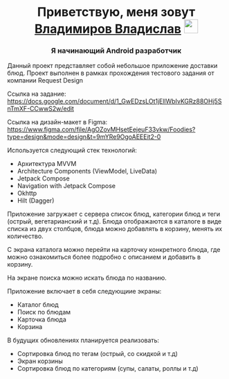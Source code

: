 <h1 align="center">Приветствую, меня зовут<a href="https://daniilshat.ru/" target="_blank"> Владимиров Владислав</a> 
<img src="https://github.com/blackcater/blackcater/raw/main/images/Hi.gif" height="32"/></h1>
<h3 align="center">Я начинающий Android разработчик</h3>

Данный проект представляет собой небольшое приложение доставки блюд. Проект выполнен в рамках прохождения тестового задания от компании  Request Design

Ccылка на задание: 
https://docs.google.com/document/d/1_GwEDzsLOt1jEllWbIvKGRz88OHj5SnTmXF-CCwwS2w/edit

Ссылка на дизайн-макет в Figma:
https://www.figma.com/file/AgOZovMHsetEejeuF33vkw/Foodies?type=design&mode=design&t=9mYRe9OgoAEEEit2-0

Используется следующий стек технологий:
- Архитектура MVVM
- Architecture Components (ViewModel, LiveData)
- Jetpack Compose
- Navigation with Jetpack Compose
- Okhttp
- Hilt (Dagger)

Приложение загружает с сервера список блюд, категории блюд и теги (острый, вегетарианский и т.д). 
Блюда отображаются в каталоге в виде списка из двух столбцов, блюда можно добавлять в корзину, менять их количество. 

С экрана каталога можно перейти на карточку конкретного блюда, где можно ознакомиться более подробно с описанием и добавить в корзину.

На экране поиска можно искать блюда по названию.

Приложение включает в себя следующиие экраны:
- Каталог блюд
- Поиск по блюдам
- Карточка блюда
- Корзина

В будущих обновлениях планируется реализовать:
- Сортировка блюд по тегам (острый, со скидкой и т.д)
- Экран корзины
- Сортировка блюд по категориям (супы, салаты, роллы и т.д)

